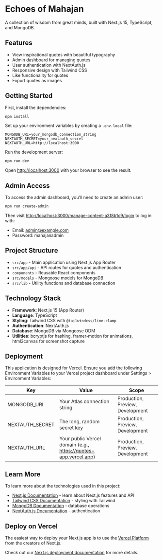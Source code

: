 # Echoes of Mahajan

A collection of wisdom from great minds, built with Next.js 15, TypeScript, and MongoDB.

## Features

- View inspirational quotes with beautiful typography
- Admin dashboard for managing quotes
- User authentication with NextAuth.js
- Responsive design with Tailwind CSS
- Like functionality for quotes
- Export quotes as images

## Getting Started

First, install the dependencies:

```bash
npm install
```

Set up your environment variables by creating a `.env.local` file:

```env
MONGODB_URI=your_mongodb_connection_string
NEXTAUTH_SECRET=your_nextauth_secret
NEXTAUTH_URL=http://localhost:3000
```

Run the development server:

```bash
npm run dev
```

Open [http://localhost:3000](http://localhost:3000) with your browser to see the result.

## Admin Access

To access the admin dashboard, you'll need to create an admin user:

```bash
npm run create-admin
```

Then visit [http://localhost:3000/manage-content-a3f8b1c9/login](http://localhost:3000/manage-content-a3f8b1c9/login) to log in with:
- Email: admin@example.com
- Password: mahajanadmin

## Project Structure

- `src/app` - Main application using Next.js App Router
- `src/app/api` - API routes for quotes and authentication
- `components` - Reusable React components
- `src/models` - Mongoose models for MongoDB
- `src/lib` - Utility functions and database connection

## Technology Stack

- **Framework**: Next.js 15 (App Router)
- **Language**: TypeScript
- **Styling**: Tailwind CSS with `@tailwindcss/line-clamp`
- **Authentication**: NextAuth.js
- **Database**: MongoDB via Mongoose ODM
- **Utilities**: bcryptjs for hashing, framer-motion for animations, html2canvas for screenshot capture

## Deployment

This application is designed for Vercel. Ensure you add the following Environment Variables to your Vercel project dashboard under Settings > Environment Variables:

| Key | Value | Scope |
|-----|-------|-------|
| MONGODB_URI | Your Atlas connection string | Production, Preview, Development |
| NEXTAUTH_SECRET | The long, random secret key | Production, Preview, Development |
| NEXTAUTH_URL | Your public Vercel domain (e.g., https://quotes-app.vercel.app) | Production, Preview, Development |

## Learn More

To learn more about the technologies used in this project:

- [Next.js Documentation](https://nextjs.org/docs) - learn about Next.js features and API
- [Tailwind CSS Documentation](https://tailwindcss.com/docs) - styling with Tailwind
- [MongoDB Documentation](https://docs.mongodb.com/) - database operations
- [NextAuth.js Documentation](https://next-auth.js.org/) - authentication

## Deploy on Vercel

The easiest way to deploy your Next.js app is to use the [Vercel Platform](https://vercel.com/new?utm_medium=default-template&filter=next.js&utm_source=create-next-app&utm_campaign=create-next-app-readme) from the creators of Next.js.

Check out our [Next.js deployment documentation](https://nextjs.org/docs/app/building-your-application/deploying) for more details.
